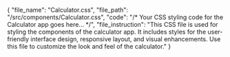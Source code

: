 {
  "file_name": "Calculator.css",
  "file_path": "/src/components/Calculator.css",
  "code": "/* Your CSS styling code for the Calculator app goes here... */",
  "file_instruction": "This CSS file is used for styling the components of the calculator app. It includes styles for the user-friendly interface design, responsive layout, and visual enhancements. Use this file to customize the look and feel of the calculator."
}